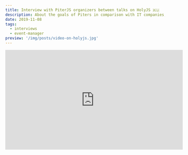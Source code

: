 ```yaml
---
title: Interview with PiterJS organizers between talks on HolyJS 🇷🇺
description: About the goals of Piters in comparison with IT companies, the contribution and goals of the organizers, about the culture of behavior on PiterJS
date: 2019-11-08
tags:
  - interviews
  - event-manager
preview: '/img/posts/video-on-holyjs.jpg'
---
```


<iframe width="560" height="315" src="https://www.youtube-nocookie.com/embed/s-sPURN_hm8?start=13550" frameborder="0" allow="accelerometer; autoplay; clipboard-write; encrypted-media; gyroscope; picture-in-picture" allowfullscreen></iframe>
